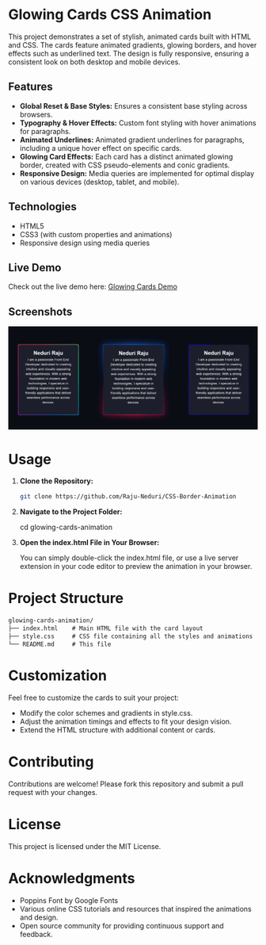 # Glowing Cards CSS Animation

This project demonstrates a set of stylish, animated cards built with HTML and CSS. The cards feature animated gradients, glowing borders, and hover effects such as underlined text. The design is fully responsive, ensuring a consistent look on both desktop and mobile devices.

## Features

- **Global Reset & Base Styles:** Ensures a consistent base styling across browsers.
- **Typography & Hover Effects:** Custom font styling with hover animations for paragraphs.
- **Animated Underlines:** Animated gradient underlines for paragraphs, including a unique hover effect on specific cards.
- **Glowing Card Effects:** Each card has a distinct animated glowing border, created with CSS pseudo-elements and conic gradients.
- **Responsive Design:** Media queries are implemented for optimal display on various devices (desktop, tablet, and mobile).

## Technologies

- HTML5
- CSS3 (with custom properties and animations)
- Responsive design using media queries

## Live Demo

Check out the live demo here: [Glowing Cards Demo](https://Raju-Neduri.github.io/CSS-Border-Animation/)

## Screenshots

![Screenshot 1](./Screenshots/screenshot-1.png)

# Usage

1. **Clone the Repository:**

   ```bash
   git clone https://github.com/Raju-Neduri/CSS-Border-Animation

2. **Navigate to the Project Folder:**

    cd glowing-cards-animation

3. **Open the index.html File in Your Browser:**

   You can simply double-click the index.html file, or use a live server extension in your code editor to preview the animation in your browser.



# Project Structure
    glowing-cards-animation/
    ├── index.html    # Main HTML file with the card layout
    ├── style.css     # CSS file containing all the styles and animations
    └── README.md     # This file


# Customization

Feel free to customize the cards to suit your project:
  - Modify the color schemes and gradients in style.css.
  - Adjust the animation timings and effects to fit your design vision.
  - Extend the HTML structure with additional content or cards.


# Contributing
Contributions are welcome! Please fork this repository and submit a pull request with your changes.

# License
This project is licensed under the MIT License.

# Acknowledgments
- Poppins Font by Google Fonts
- Various online CSS tutorials and resources that inspired the animations and design.
- Open source community for providing continuous support and feedback.








